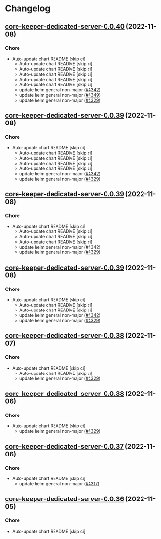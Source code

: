 # Changelog



## [core-keeper-dedicated-server-0.0.40](https://github.com/truecharts/charts/compare/core-keeper-dedicated-server-0.0.37...core-keeper-dedicated-server-0.0.40) (2022-11-08)

### Chore

- Auto-update chart README [skip ci]
  - Auto-update chart README [skip ci]
  - Auto-update chart README [skip ci]
  - Auto-update chart README [skip ci]
  - Auto-update chart README [skip ci]
  - Auto-update chart README [skip ci]
  - update helm general non-major ([#4342](https://github.com/truecharts/charts/issues/4342))
  - update helm general non-major ([#4349](https://github.com/truecharts/charts/issues/4349))
  - update helm general non-major ([#4329](https://github.com/truecharts/charts/issues/4329))




## [core-keeper-dedicated-server-0.0.39](https://github.com/truecharts/charts/compare/core-keeper-dedicated-server-0.0.37...core-keeper-dedicated-server-0.0.39) (2022-11-08)

### Chore

- Auto-update chart README [skip ci]
  - Auto-update chart README [skip ci]
  - Auto-update chart README [skip ci]
  - Auto-update chart README [skip ci]
  - Auto-update chart README [skip ci]
  - update helm general non-major ([#4342](https://github.com/truecharts/charts/issues/4342))
  - update helm general non-major ([#4329](https://github.com/truecharts/charts/issues/4329))




## [core-keeper-dedicated-server-0.0.39](https://github.com/truecharts/charts/compare/core-keeper-dedicated-server-0.0.37...core-keeper-dedicated-server-0.0.39) (2022-11-08)

### Chore

- Auto-update chart README [skip ci]
  - Auto-update chart README [skip ci]
  - Auto-update chart README [skip ci]
  - Auto-update chart README [skip ci]
  - update helm general non-major ([#4342](https://github.com/truecharts/charts/issues/4342))
  - update helm general non-major ([#4329](https://github.com/truecharts/charts/issues/4329))




## [core-keeper-dedicated-server-0.0.39](https://github.com/truecharts/charts/compare/core-keeper-dedicated-server-0.0.37...core-keeper-dedicated-server-0.0.39) (2022-11-08)

### Chore

- Auto-update chart README [skip ci]
  - Auto-update chart README [skip ci]
  - Auto-update chart README [skip ci]
  - update helm general non-major ([#4342](https://github.com/truecharts/charts/issues/4342))
  - update helm general non-major ([#4329](https://github.com/truecharts/charts/issues/4329))




## [core-keeper-dedicated-server-0.0.38](https://github.com/truecharts/charts/compare/core-keeper-dedicated-server-0.0.37...core-keeper-dedicated-server-0.0.38) (2022-11-07)

### Chore

- Auto-update chart README [skip ci]
  - Auto-update chart README [skip ci]
  - update helm general non-major ([#4329](https://github.com/truecharts/charts/issues/4329))




## [core-keeper-dedicated-server-0.0.38](https://github.com/truecharts/charts/compare/core-keeper-dedicated-server-0.0.37...core-keeper-dedicated-server-0.0.38) (2022-11-06)

### Chore

- Auto-update chart README [skip ci]
  - update helm general non-major ([#4329](https://github.com/truecharts/charts/issues/4329))




## [core-keeper-dedicated-server-0.0.37](https://github.com/truecharts/charts/compare/core-keeper-dedicated-server-0.0.36...core-keeper-dedicated-server-0.0.37) (2022-11-06)

### Chore

- Auto-update chart README [skip ci]
  - update helm general non-major ([#4317](https://github.com/truecharts/charts/issues/4317))




## [core-keeper-dedicated-server-0.0.36](https://github.com/truecharts/charts/compare/core-keeper-dedicated-server-0.0.35...core-keeper-dedicated-server-0.0.36) (2022-11-05)

### Chore

- Auto-update chart README [skip ci]
